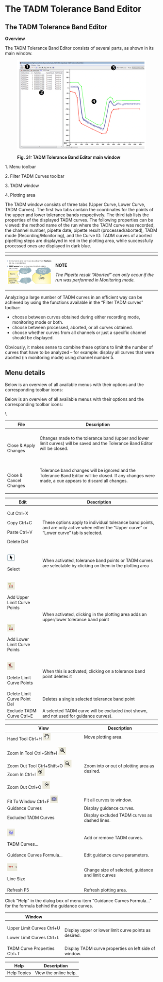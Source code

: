 # The TADM Tolerance Band Editor

## **The TADM Tolerance Band Editor**

**Overview**

The TADM Tolerance Band Editor consists of several parts, as shown in its main window.

<figure><img src="../../.gitbook/assets/image (36) (1) (1) (1) (1) (1) (1) (1).png" alt=""><figcaption><p><strong>Fig. 31: TADM Tolerance Band Editor main window</strong></p></figcaption></figure>

1\. Menu toolbar

2\. Filter TADM Curves toolbar

3\. TADM window

4\. Plotting area

The TADM window consists of three tabs (Upper Curve, Lower Curve, TADM Curves). The first two tabs contain the coordinates for the points of the upper and lower tolerance bands respectively. The third tab lists the properties of the displayed TADM curves. The following properties can be viewed: the method name of the run where the TADM curve was recorded, the channel number, pipette date, pipette result (processed/aborted), TADM mode (Recording/Monitoring), and the Curve ID. TADM curves of aborted pipetting steps are displayed in red in the plotting area, while successfully processed ones are displayed in dark blue.

<table data-header-hidden><thead><tr><th width="145"></th><th></th></tr></thead><tbody><tr><td><p></p><p><img src="../../.gitbook/assets/12 (1) (1) (1).jpeg" alt="" data-size="original"></p><p></p></td><td><p><strong>NOTE</strong></p><p><em>The Pipette result “Aborted” can only occur if the run was performed in Monitoring mode.</em></p></td></tr></tbody></table>



Analyzing a large number of TADM curves in an efficient way can be achieved by using the functions available in the “Filter TADM curves” toolbar:

* choose between curves obtained during either recording mode, monitoring mode or both.&#x20;
* choose between processed, aborted, or all curves obtained.
* choose whether curves from all channels or just a specific channel should be displayed.

Obviously, it makes sense to combine these options to limit the number of curves that have to be analyzed – for example: display all curves that were aborted (in monitoring mode) using channel number 5.

## **Menu details**

Below is an overview of all available menus with their options and the corresponding toolbar icons:

Below is an overview of all available menus with their options and the corresponding toolbar icons:

\


| File                                          | Description                                                                                                                                          |
| --------------------------------------------- | ---------------------------------------------------------------------------------------------------------------------------------------------------- |
| <p><br></p><p>Close &#x26; Apply Changes</p>  | Changes made to the tolerance band (upper and lower limit curves) will be saved and the Tolerance Band Editor will be closed.                        |
| <p><br></p><p>Close &#x26; Cancel Changes</p> | Tolerance band changes will be ignored and the Tolerance Band Editor will be closed. If any changes were made, a cue appears to discard all changes. |

| Edit                                                                                                                                                                                                                                                                                                            | Description                                                                                                                                  |
| --------------------------------------------------------------------------------------------------------------------------------------------------------------------------------------------------------------------------------------------------------------------------------------------------------------- | -------------------------------------------------------------------------------------------------------------------------------------------- |
| <p>Cut Ctrl+X</p><p>Copy Ctrl+C</p><p>Paste Ctrl+V</p><p>Delete Del</p>                                                                                                                                                                                                                                         | These options apply to individual tolerance band points, and are only active when either the “Upper curve” or “Lower curve” tab is selected. |
| <p><img src="../../.gitbook/assets/image (37) (1) (1) (1) (1) (1) (1) (1).png" alt="" data-size="original"></p><p>Select</p>                                                                                                                                                                                    | When activated, tolerance band points or TADM curves are selectable by clicking on them in the plotting area                                 |
| <p><img src="../../.gitbook/assets/image (38) (1) (1) (1) (1) (1) (1) (1).png" alt="" data-size="original"></p><p>Add Upper Limit Curve Points</p><p><br></p><p><img src="../../.gitbook/assets/image (39) (1) (1) (1) (1) (1) (1) (1).png" alt="" data-size="original"></p><p>Add Lower Limit Curve Points</p> | When activated, clicking in the plotting area adds an upper/lower tolerance band point                                                       |
| <p><img src="../../.gitbook/assets/image (40) (1) (1) (1) (1) (1) (1) (1).png" alt="" data-size="original"></p><p>Delete Limit Curve Points</p>                                                                                                                                                                 | When this is activated, clicking on a tolerance band point deletes it                                                                        |
| Delete Limit Curve Point Del                                                                                                                                                                                                                                                                                    | Deletes a single selected tolerance band point                                                                                               |
| Exclude TADM Curve Ctrl+E                                                                                                                                                                                                                                                                                       | A selected TADM curve will be excluded (not shown, and not used for guidance curves).                                                        |

| View                                                                                                                                                                                                                                                                                                                                                                                                                                                   | Description                                        |
| ------------------------------------------------------------------------------------------------------------------------------------------------------------------------------------------------------------------------------------------------------------------------------------------------------------------------------------------------------------------------------------------------------------------------------------------------------ | -------------------------------------------------- |
| Hand Tool Ctrl+H ![](<../../.gitbook/assets/image (41) (1) (1) (1) (1) (1) (1) (1).png>)                                                                                                                                                                                                                                                                                                                                                               | Move plotting area.                                |
| <p>Zoom In Tool Ctrl+Shift+I <img src="../../.gitbook/assets/image (42) (1) (1) (1) (1) (1) (1) (1).png" alt=""></p><p>Zoom Out Tool Ctrl+Shift+O <img src="../../.gitbook/assets/image (44) (1) (1) (1) (1) (1) (1) (1).png" alt=""> Zoom In Ctrl+I <img src="../../.gitbook/assets/image (46) (1) (1) (1) (1) (1) (1) (1).png" alt=""></p><p>Zoom Out Ctrl+O <img src="../../.gitbook/assets/image (45) (1) (1) (1) (1) (1) (1) (1).png" alt=""></p> | Zoom into or out of plotting area as desired.      |
| Fit To Window Ctrl+F ![](<../../.gitbook/assets/image (47) (1) (1) (1) (1) (1) (1) (1).png>)                                                                                                                                                                                                                                                                                                                                                           | Fit all curves to window.                          |
| Guidance Curves                                                                                                                                                                                                                                                                                                                                                                                                                                        | Display guidance curves.                           |
| Excluded TADM Curves                                                                                                                                                                                                                                                                                                                                                                                                                                   | Display excluded TADM curves as dashed lines.      |
| <p><img src="../../.gitbook/assets/image (48) (1) (1) (1) (1) (1) (1) (1).png" alt="" data-size="original"></p><p>TADM Curves...</p>                                                                                                                                                                                                                                                                                                                   | Add or remove TADM curves.                         |
| Guidance Curves Formula...                                                                                                                                                                                                                                                                                                                                                                                                                             | Edit guidance curve parameters.                    |
| <p><img src="../../.gitbook/assets/image (49) (1) (1) (1) (1) (1) (1) (1).png" alt="" data-size="original"></p><p>Line Size</p>                                                                                                                                                                                                                                                                                                                        | Change size of selected, guidance and limit curves |
| Refresh F5                                                                                                                                                                                                                                                                                                                                                                                                                                             | Refresh plotting area.                             |

Click "Help" in the dialog box of menu item "Guidance Curves Formula..." for the formula behind the guidance curves.

| Window                                                           |                                                       |
| ---------------------------------------------------------------- | ----------------------------------------------------- |
| <p>Upper Limit Curves Ctrl+U</p><p>Lower Limit Curves Ctrl+L</p> | Display upper or lower limit curve points as desired. |
| TADM Curve Properties Ctrl+T                                     | Display TADM curve properties on left side of window. |

| Help        | Description           |
| ----------- | --------------------- |
| Help Topics | View the online help. |

